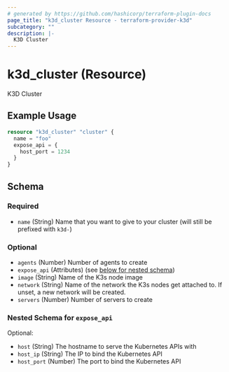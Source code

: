 ```yaml
---
# generated by https://github.com/hashicorp/terraform-plugin-docs
page_title: "k3d_cluster Resource - terraform-provider-k3d"
subcategory: ""
description: |-
  K3D Cluster
---
```


# k3d_cluster (Resource)

K3D Cluster

## Example Usage

```terraform
resource "k3d_cluster" "cluster" {
  name = "foo"
  expose_api = {
    host_port = 1234
  }
}
```

<!-- schema generated by tfplugindocs -->
## Schema

### Required

- `name` (String) Name that you want to give to your cluster (will still be prefixed with `k3d-`)

### Optional

- `agents` (Number) Number of agents to create
- `expose_api` (Attributes) (see [below for nested schema](#nestedatt--expose_api))
- `image` (String) Name of the K3s node image
- `network` (String) Name of the network the K3s nodes get attached to. If unset, a new network will be created.
- `servers` (Number) Number of servers to create

<a id="nestedatt--expose_api"></a>
### Nested Schema for `expose_api`

Optional:

- `host` (String) The hostname to serve the Kubernetes APIs with
- `host_ip` (String) The IP to bind the Kubernetes API
- `host_port` (Number) The port to bind the Kubernetes API


